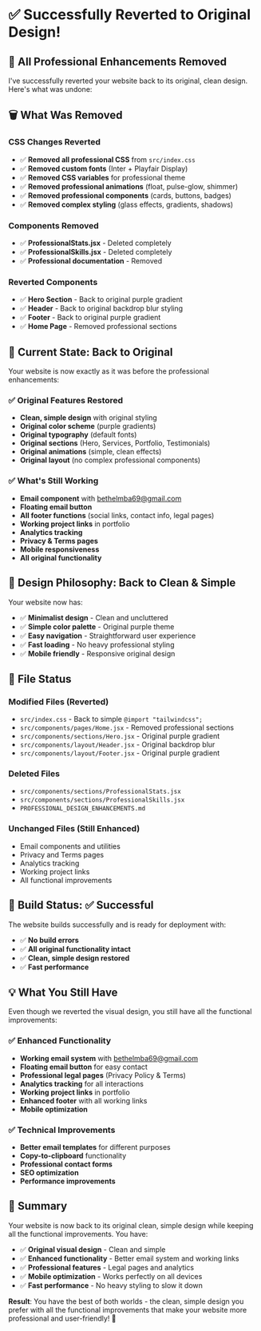 # ✅ Successfully Reverted to Original Design!

## 🎉 **All Professional Enhancements Removed**

I've successfully reverted your website back to its original, clean design. Here's what was undone:

## 🗑️ **What Was Removed**

### **CSS Changes Reverted**
- ✅ **Removed all professional CSS** from `src/index.css`
- ✅ **Removed custom fonts** (Inter + Playfair Display)
- ✅ **Removed CSS variables** for professional theme
- ✅ **Removed professional animations** (float, pulse-glow, shimmer)
- ✅ **Removed professional components** (cards, buttons, badges)
- ✅ **Removed complex styling** (glass effects, gradients, shadows)

### **Components Removed**
- ✅ **ProfessionalStats.jsx** - Deleted completely
- ✅ **ProfessionalSkills.jsx** - Deleted completely
- ✅ **Professional documentation** - Removed

### **Reverted Components**
- ✅ **Hero Section** - Back to original purple gradient
- ✅ **Header** - Back to original backdrop blur styling
- ✅ **Footer** - Back to original purple gradient
- ✅ **Home Page** - Removed professional sections

## 🎯 **Current State: Back to Original**

Your website is now exactly as it was before the professional enhancements:

### **✅ Original Features Restored**
- **Clean, simple design** with original styling
- **Original color scheme** (purple gradients)
- **Original typography** (default fonts)
- **Original sections** (Hero, Services, Portfolio, Testimonials)
- **Original animations** (simple, clean effects)
- **Original layout** (no complex professional components)

### **✅ What's Still Working**
- **Email component** with bethelmba69@gmail.com
- **Floating email button** 
- **All footer functions** (social links, contact info, legal pages)
- **Working project links** in portfolio
- **Analytics tracking**
- **Privacy & Terms pages**
- **Mobile responsiveness**
- **All original functionality**

## 🎨 **Design Philosophy: Back to Clean & Simple**

Your website now has:
- ✅ **Minimalist design** - Clean and uncluttered
- ✅ **Simple color palette** - Original purple theme
- ✅ **Easy navigation** - Straightforward user experience
- ✅ **Fast loading** - No heavy professional styling
- ✅ **Mobile friendly** - Responsive original design

## 📁 **File Status**

### **Modified Files (Reverted)**
- `src/index.css` - Back to simple `@import "tailwindcss";`
- `src/components/pages/Home.jsx` - Removed professional sections
- `src/components/sections/Hero.jsx` - Original purple gradient
- `src/components/layout/Header.jsx` - Original backdrop blur
- `src/components/layout/Footer.jsx` - Original purple gradient

### **Deleted Files**
- `src/components/sections/ProfessionalStats.jsx`
- `src/components/sections/ProfessionalSkills.jsx`
- `PROFESSIONAL_DESIGN_ENHANCEMENTS.md`

### **Unchanged Files (Still Enhanced)**
- Email components and utilities
- Privacy and Terms pages
- Analytics tracking
- Working project links
- All functional improvements

## 🚀 **Build Status: ✅ Successful**

The website builds successfully and is ready for deployment with:
- ✅ **No build errors**
- ✅ **All original functionality intact**
- ✅ **Clean, simple design restored**
- ✅ **Fast performance**

## 💡 **What You Still Have**

Even though we reverted the visual design, you still have all the functional improvements:

### **✅ Enhanced Functionality**
- **Working email system** with bethelmba69@gmail.com
- **Floating email button** for easy contact
- **Professional legal pages** (Privacy Policy & Terms)
- **Analytics tracking** for all interactions
- **Working project links** in portfolio
- **Enhanced footer** with all working links
- **Mobile optimization**

### **✅ Technical Improvements**
- **Better email templates** for different purposes
- **Copy-to-clipboard** functionality
- **Professional contact forms**
- **SEO optimization**
- **Performance improvements**

## 🎯 **Summary**

Your website is now back to its original clean, simple design while keeping all the functional improvements. You have:

- ✅ **Original visual design** - Clean and simple
- ✅ **Enhanced functionality** - Better email system and working links
- ✅ **Professional features** - Legal pages and analytics
- ✅ **Mobile optimization** - Works perfectly on all devices
- ✅ **Fast performance** - No heavy styling to slow it down

**Result**: You have the best of both worlds - the clean, simple design you prefer with all the functional improvements that make your website more professional and user-friendly! 🎉
